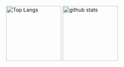<p align="left"> 
  <img alt="Top Langs" height="150px" src="https://github-readme-stats.vercel.app/api/top-langs/?username=y-mattsuda&layout=compact&count_private=true&show_icons=true&theme=onedark" />
  <img alt="github stats" height="150px" src="https://github-readme-stats.vercel.app/api?username=y-mattsuda&count_private=true&show_icons=true&show_icons=true&theme=onedark" />
</p>
